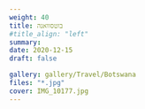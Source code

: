 ```yaml
---
weight: 40
title: בוטסוואנה
#title_align: "left"
summary: 
date: 2020-12-15
draft: false

gallery: gallery/Travel/Botswana
files: "*.jpg"
cover: IMG_10177.jpg
---
```

